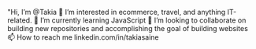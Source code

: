 "Hi, I’m @Takia
👀 I’m interested in ecommerce, travel, and anything IT-related.
🌱 I’m currently learning JavaScript
💞️ I’m looking to collaborate on building new repositories and accomplishing the goal of building websites
📫 How to reach me linkedin.com/in/takiasaine
